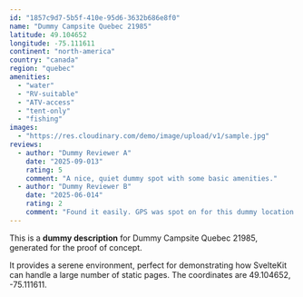```yaml
---
id: "1857c9d7-5b5f-410e-95d6-3632b686e8f0"
name: "Dummy Campsite Quebec 21985"
latitude: 49.104652
longitude: -75.111611
continent: "north-america"
country: "canada"
region: "quebec"
amenities:
  - "water"
  - "RV-suitable"
  - "ATV-access"
  - "tent-only"
  - "fishing"
images:
  - "https://res.cloudinary.com/demo/image/upload/v1/sample.jpg"
reviews:
  - author: "Dummy Reviewer A"
    date: "2025-09-013"
    rating: 5
    comment: "A nice, quiet dummy spot with some basic amenities."
  - author: "Dummy Reviewer B"
    date: "2025-06-014"
    rating: 2
    comment: "Found it easily. GPS was spot on for this dummy location."
---
```


This is a **dummy description** for Dummy Campsite Quebec 21985, generated for the proof of concept.

It provides a serene environment, perfect for demonstrating how SvelteKit can handle a large number of static pages. The coordinates are 49.104652, -75.111611.
